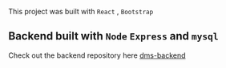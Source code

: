 This project was built with `React` , `Bootstrap`

## Backend built with `Node` `Express` and `mysql`

Check out the backend repository here [dms-backend](https://www.github.com/wlukorito/luko-api)
